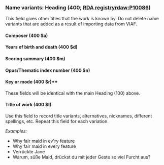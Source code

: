 ### Name variants: Heading (400; [RDA registry](http://www.rdaregistry.info/Elements/w/#P10086)[rdaw:P10086](http://www.rdaregistry.info/Elements/w/#P10086))

This field gives other titles that the work is known by. Do not delete name variants that are added as a result of importing data from VIAF.

#### Composer (400 $a)

#### Years of birth and death (400 $d)

#### Scoring summary (400 $m)

#### Opus/Thematic index number (400 $n)

#### Key or mode (400 $r)**

These fields will be identical with the main Heading (100) above.

#### Title of work (400 $t)

Use this field to record title variants, alternatives, nicknames, different spellings, etc. Repeat this field for each variation.

_Examples:_

- Why fair maid in ev'ry feature
- Why fair maid in every feature
- Verrückte Jane
- Warum, süße Maid, drückst du mit jeder Geste so viel Furcht aus?
